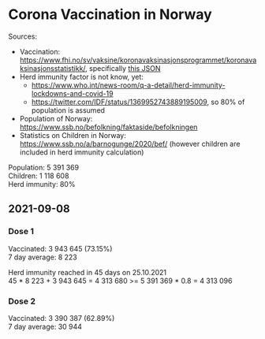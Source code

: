 # Corona Vaccination in Norway

Sources:

- Vaccination: <https://www.fhi.no/sv/vaksine/koronavaksinasjonsprogrammet/koronavaksinasjonsstatistikk/>, specifically [this JSON](https://www.fhi.no/api/chartdata/api/99119)
- Herd immunity factor is not know, yet:
  - <https://www.who.int/news-room/q-a-detail/herd-immunity-lockdowns-and-covid-19>
  - <https://twitter.com/IDF/status/1369952743889195009>, so 80% of population is assumed
- Population of Norway: <https://www.ssb.no/befolkning/faktaside/befolkningen>
- Statistics on Children in Norway: https://www.ssb.no/a/barnogunge/2020/bef/ (however children are included in herd immunity calculation)

Population: 5 391 369  
Children: 1 118 608  
Herd immunity: 80%  

## 2021-09-08

### Dose 1

Vaccinated: 3 943 645 (73.15%)  
7 day average: 8 223

Herd immunity reached in 45 days on 25.10.2021  
45 * 8 223 + 3 943 645 = 4 313 680 >= 5 391 369 * 0.8 = 4 313 096

### Dose 2

Vaccinated: 3 390 387 (62.89%)  
7 day average: 30 944

